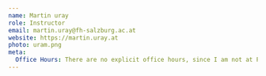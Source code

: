```yaml
---
name: Martin uray
role: Instructor
email: martin.uray@fh-salzburg.ac.at
website: https://martin.uray.at
photo: uram.png
meta:
  Office Hours: There are no explicit office hours, since I am not at PLUS on a regular basis. If you wish to talk to me, drop me an e-mail.
---
```


